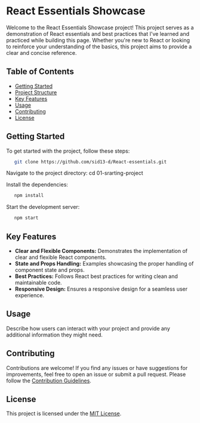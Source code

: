 # React Essentials Showcase

Welcome to the React Essentials Showcase project! This project serves as a demonstration of React essentials and best practices that I've learned and practiced while building this page. Whether you're new to React or looking to reinforce your understanding of the basics, this project aims to provide a clear and concise reference.

## Table of Contents

- [Getting Started](#getting-started)
- [Project Structure](#project-structure)
- [Key Features](#key-features)
- [Usage](#usage)
- [Contributing](#contributing)
- [License](#license)

## Getting Started

To get started with the project, follow these steps:

```bash
   git clone https://github.com/sid13-d/React-essentials.git
```

Navigate to the project directory: cd 01-srarting-project

Install the dependencies:

```bash
   npm install
```

Start the development server:

```bash
   npm start
```

## Key Features

- **Clear and Flexible Components:** Demonstrates the implementation of clear and flexible React components.
- **State and Props Handling:** Examples showcasing the proper handling of component state and props.
- **Best Practices:** Follows React best practices for writing clean and maintainable code.
- **Responsive Design:** Ensures a responsive design for a seamless user experience.

## Usage

Describe how users can interact with your project and provide any additional information they might need.

## Contributing

Contributions are welcome! If you find any issues or have suggestions for improvements, feel free to open an issue or submit a pull request. Please follow the [Contribution Guidelines](CONTRIBUTING.md).

## License

This project is licensed under the [MIT License](LICENSE).
